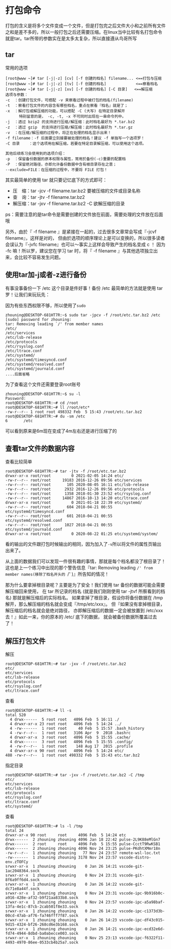 # 打包命令

打包的含义是将多个文件变成一个文件，但是打包完之后文件大小和之前所有文件之和是差不多的，所以一般打包之后还需要压缩。在linux当中比较有名打包命令就是tar。tar所带的参数实在是太多太复杂，所以直接遵从鸟哥所写

## tar

常用的选项

```
[root@www ~]# tar [-j|-z] [cv] [-f 创建的档名] filename... <==打包与压缩
[root@www ~]# tar [-j|-z] [tv] [-f 创建的档名]             <==察看档名
[root@www ~]# tar [-j|-z] [xv] [-f 创建的档名] [-C 目录]   <==解压缩
选项与参数：
-c  ：创建打包文件，可搭配 -v 来察看过程中被打包的档名(filename)
-t  ：察看打包文件的内容含有哪些档名，重点在察看『档名』就是了；
-x  ：解打包或解压缩的功能，可以搭配 -C (大写) 在特定目录解开
      特别留意的是， -c, -t, -x 不可同时出现在一串命令列中。
-j  ：透过 bzip2 的支持进行压缩/解压缩：此时档名最好为 *.tar.bz2
-z  ：透过 gzip  的支持进行压缩/解压缩：此时档名最好为 *.tar.gz
-v  ：在压缩/解压缩的过程中，将正在处理的档名显示出来！
-f filename：-f 后面要立刻接要被处理的档名！建议 -f 单独写一个选项罗！
-C 目录    ：这个选项用在解压缩，若要在特定目录解压缩，可以使用这个选项。

其他后续练习会使用到的选项介绍：
-p  ：保留备份数据的原本权限与属性，常用於备份(-c)重要的配置档
-P  ：保留绝对路径，亦即允许备份数据中含有根目录存在之意；
--exclude=FILE：在压缩的过程中，不要将 FILE 打包！ 
```

其实最简单的使用 tar 就只要记忆底下的方式即可：

- 压　缩：tar -jcv -f filename.tar.bz2 要被压缩的文件或目录名称
- 查　询：tar -jtv -f filename.tar.bz2
- 解压缩：tar -jxv -f filename.tar.bz2 -C 欲解压缩的目录

ps：需要注意的是tar命令是需要创建的文件放在前面，需要处理的文件放在后面哦

另外，由於『 -f filename 』是紧接在一起的，过去很多文章常会写成『-jcvf filename』，这样是对的， 但由於选项的顺序理论上是可以变换的，所以很多读者会误认为『-jvfc filename』也可以～事实上这样会导致产生的档名变成 c ！ 因为 -fc 嘛！所以罗，建议您在学习 tar 时，将『 -f filename 』与其他选项独立出来，会比较不容易发生问题。

## 使用tar加-j或者-z进行备份

有事没事备份一下 /etc 这个目录是件好事！备份 /etc 最简单的方法就是使用 tar 罗！让我们来玩玩先：

因为有些东西权限不够，所以使用了`sudo`

```
zhouning@DESKTOP-681HT7R:~$ sudo tar -jpcv -f /root/etc.tar.bz2 /etc
[sudo] password for zhouning:
tar: Removing leading `/' from member names
/etc/
/etc/services
/etc/lsb-release
/etc/protocols
/etc/rsyslog.conf
/etc/ltrace.conf
/etc/systemd/
/etc/systemd/timesyncd.conf
/etc/systemd/resolved.conf
/etc/systemd/journald.conf
....后面省略
```

为了查看这个文件还需要登录root账号

```
zhouning@DESKTOP-681HT7R:~$ su -l
Password:
root@DESKTOP-681HT7R:~# cd /root
root@DESKTOP-681HT7R:~# ll /root/etc*
-rw-r--r-- 1 root root 498332 Feb  5 15:43 /root/etc.tar.bz2
root@DESKTOP-681HT7R:~# du -sm /etc
6       /etc
```

可以看到原来是6m现在变成了4m左右还是进行压缩了的

## 查看tar文件的数据内容

查看比较简单

```
root@DESKTOP-681HT7R:~# tar -jtv -f /root/etc.tar.bz2
drwxr-xr-x root/root         0 2021-02-05 14:24 etc/
-rw-r--r-- root/root     19183 2016-12-26 09:56 etc/services
-rw-r--r-- root/root       105 2020-08-05 16:11 etc/lsb-release
-rw-r--r-- root/root      2932 2016-12-26 09:56 etc/protocols
-rw-r--r-- root/root      1358 2018-01-30 23:52 etc/rsyslog.conf
-rw-r--r-- root/root     14867 2016-10-13 14:20 etc/ltrace.conf
drwxr-xr-x root/root         0 2021-01-18 22:39 etc/systemd/
-rw-r--r-- root/root       604 2018-04-21 00:55 etc/systemd/timesyncd.conf
-rw-r--r-- root/root       601 2018-04-21 00:55 etc/systemd/resolved.conf
-rw-r--r-- root/root      1027 2018-04-21 00:55 etc/systemd/journald.conf
drwxr-xr-x root/root         0 2020-08-22 01:25 etc/systemd/system/
```

看的输出的文件跟打包时候输出的相同，因为加入了`-v`所以将文件的属性页输出出来了。

从上面的数据我们可以发现一件很有趣的事情，那就是每个档名都没了根目录了！这也是上一个练习中出现的那个警告信息『tar: Removing leading `/' from member names(移除了档名开头的 `/' )』所告知的情况！

那为什么要拿掉根目录呢？主要是为了安全！我们使用 tar 备份的数据可能会需要解压缩回来使用， 在 tar 所记录的档名 (就是我们刚刚使用 tar -jtvf 所察看到的档名) 那就是解压缩后的实际档名。 如果拿掉了根目录，假设你将备份数据在 /tmp 解开，那么解压缩的档名就会变成『/tmp/etc/xxx』。 但『如果没有拿掉根目录，解压缩后的档名就会是绝对路径， 亦即解压缩后的数据一定会被放置到 /etc/xxx 去！』如此一来，你的原本的 /etc/ 底下的数据， 就会被备份数据所覆盖过去了！

## 解压打包文件

解压

```
root@DESKTOP-681HT7R:~# tar -jxv -f /root/etc.tar.bz2
etc/
etc/services
etc/lsb-release
etc/protocols
etc/rsyslog.conf
etc/ltrace.conf
```

查看

```
root@DESKTOP-681HT7R:~# ll -s
total 520
  4 drwx------  5 root root   4096 Feb  5 16:11 ./
  4 drwxr-xr-x 23 root root   4096 Feb  5 14:24 ../
  4 -rw-------  1 root root     40 Feb  5 15:57 .bash_history
  4 -rw-r--r--  1 root root   3106 Apr  9  2018 .bashrc
  4 drwxr-xr-x  3 root root   4096 Feb  5 15:55 .cache/
  4 drwx------  3 root root   4096 Feb  5 15:55 .config/
  4 -rw-r--r--  1 root root    148 Aug 17  2015 .profile
  4 drwxr-xr-x 90 root root   4096 Feb  5 14:24 etc/
488 -rw-r--r--  1 root root 498332 Feb  5 15:43 etc.tar.bz2
```

指定目录

```
root@DESKTOP-681HT7R:~# tar -jxv -f /root/etc.tar.bz2 -C /tmp
etc/
etc/services
etc/lsb-release
etc/protocols
etc/rsyslog.conf
etc/ltrace.conf
etc/systemd/
```

查看

```
root@DESKTOP-681HT7R:~# ls -l /tmp
total 24
drwxr-xr-x 90 root     root     4096 Feb  5 14:24 etc
drwx------  2 zhouning zhouning 4096 Jan 18 22:42 pulse-2L9K88eMlGn7
drwx------  2 root     root     4096 Feb  5 15:55 pulse-CcctT9RwKSB1
drwx------  2 zhouning zhouning 4096 Nov 24 23:25 pulse-PKdhtXMmr18n
-rw-r--r--  1 zhouning zhouning   77 Nov 24 23:57 remote-wsl-loc.txt
-rw-------  1 zhouning zhouning 3178 Nov 24 23:57 vscode-distro-env.zTOFCy
srwxr-xr-x  1 zhouning zhouning    0 Jan 26 14:21 vscode-git-1ac2048364.sock
srwxr-xr-x  1 zhouning zhouning    0 Nov 24 23:31 vscode-git-8f6a9ff6d4.sock
srwxr-xr-x  1 zhouning zhouning    0 Jan 26 14:22 vscode-git-dc71e8a44f.sock
srwxr-xr-x  1 zhouning zhouning    0 Nov 24 23:31 vscode-ipc-9b916b0c-a916-428e-af32-b9f21aa833b8.sock
srwxr-xr-x  1 zhouning zhouning    0 Nov 24 23:57 vscode-ipc-a5a98baf-13fa-4e1c-87cb-2cab501f8e33.sock
srwxr-xr-x  1 zhouning zhouning    0 Jan 26 14:22 vscode-ipc-c1373d3b-00cd-47ab-af76-fa746fff7f87.sock
srwxr-xr-x  1 zhouning zhouning    0 Jan 26 14:23 vscode-ipc-df43c015-9d15-4324-bf26-268cd6e3b168.sock
srwxr-xr-x  1 zhouning zhouning    0 Jan 26 14:21 vscode-ipc-ecd32e6d-fd74-4944-8dbd-ba0abecce003.sock
srwxr-xr-x  1 zhouning zhouning    0 Nov 25 23:13 vscode-ipc-f6322f11-4493-4970-86ee-0533cb4b25a7.sock
```

